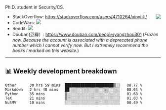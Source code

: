 Ph.D. student in Security/CS.

<img align="right" src="https://github-readme-stats.vercel.app/api?username=li-xin-yi&count_private=true&show_icons=true&hide_title=true&theme=tokyonight" />

- StackOverflow: https://stackoverflow.com/users/4710264/xinyi-li/
- CodeWars: [![](https://www.codewars.com/users/xy-li/badges/micro)](https://www.codewars.com/users/xy-li/)
- Reddit: [![](https://img.shields.io/reddit/user-karma/combined/xy-li?style=social)](https://www.reddit.com/user/xy-li/)
- Douban(豆瓣）: https://www.douban.com/people/yangzhou301  (*Frozen now. Because the account is associated with a deprecated phone number which I cannot verify now. But I extremely recommend the books I marked on this website.*)

---

## 📊 Weekly development breakdown

<!--START_SECTION:waka-->
```text
Other      30 hrs 59 mins  ██████████████████████▒░░   88.77 % 
Markdown   2 hrs 48 mins   ██░░░░░░░░░░░░░░░░░░░░░░░   08.03 % 
Python     35 mins         ▒░░░░░░░░░░░░░░░░░░░░░░░░   01.68 % 
TeX        21 mins         ▒░░░░░░░░░░░░░░░░░░░░░░░░   01.03 % 
NuSMV      10 mins         ░░░░░░░░░░░░░░░░░░░░░░░░░   00.49 % 
```
<!--END_SECTION:waka-->

